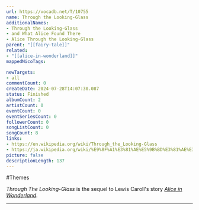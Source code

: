 ```yaml
---
url: https://vocadb.net/T/10755
name: Through the Looking-Glass
additionalNames: 
- Through the Looking-Glass
- and What Alice Found There
- Alice Through the Looking-Glass
parent: "[[fairy-tale]]"
related:
- "[[alice-in-wonderland]]"
mappedNicoTags:

newTargets:
- all
commentCount: 0
createDate: 2024-07-28T14:07:30.087
status: Finished
albumCount: 2
artistCount: 0
eventCount: 0
eventSeriesCount: 0
followerCount: 0
songListCount: 0
songCount: 8
links: 
- https://en.wikipedia.org/wiki/Through_the_Looking-Glass
- https://ja.wikipedia.org/wiki/%E9%8F%A1%E3%81%AE%E5%9B%BD%E3%81%AE%E3%82%A2%E3%83%AA%E3%82%B9
picture: false
descriptionLength: 137
---
```


#Themes

*Through The Looking-Glass* is the sequel to Lewis Caroll's story *[Alice in Wonderland](https://vocadb.net/T/3082/alice-in-wonderland)*.

---

